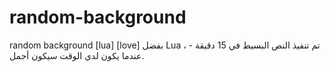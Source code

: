 # random-background
random background [lua] [love]
بفضل Lua ، تم تنفيذ النص البسيط في 15 دقيقة - عندما يكون لدي الوقت سيكون أجمل.
